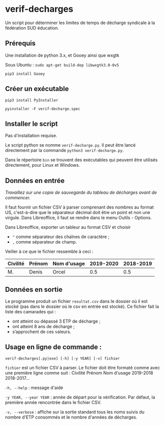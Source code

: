# verif-decharges
Un script pour déterminer les limites de temps de décharge syndicale à la fédération SUD éducation.

## Prérequis

Une installation de python 3.x, et Gooey ainsi que wxgtk

Sous Ubuntu :
`sudo apt-get build-dep libwxgtk3.0-0v5`

`pip3 install Gooey`

## Créer un exécutable

`pip3 install PyInstaller`

`pyinstaller -F verif-decharge.spec`

## Installer le script

Pas d'installation requise.

Le script python se nomme `verif-decharge.py`. Il peut être lancé
directement par la commande `python3 verif-decharge.py`.

Dans le répertoire `bin` se trouvent des exécutables qui peuvent être
utilisés directement, pour Linux et Windows.


## Données en entrée

*Travaillez sur une copie de sauvegarde du tableau de décharges avant de commencer.*

Il faut fournir un fichier CSV à parser comprenant des nombres au format US, c'est-à-dire que le séparateur décimal doit être un point et non une virgule. Dans Libreoffice, il faut se rendre dans le menu Outils - Options.

Dans Libreoffice, exporter un tableur au format CSV et choisir
- `"` comme séparateur des chaînes de caractère ;
- `,` comme séparateur de champ.

Veiller à ce que le fichier ressemble à ceci :

| Civilité | Prénom | Nom d'usage | 2019-2020 | 2018-2019 |
| -------- | ------ | ----------- | --------- | --------- |
| M.       | Denis  | Orcel       | 0.5       | 0.5       |

## Données en sortie

Le programme produit un fichier `resultat.csv` dans le dossier où il est stocké (pas dans le dossier où le csv en entrée est stocké). Ce fichier fait la liste des camarades qui :

- ont atteint ou dépassé 3 ETP de décharge ;
- ont atteint 8 ans de décharge ;
- s’approchent de ces valeurs.




## Usage en ligne de commande :

`verif-decharges[.py|exe] [-h] [-y YEAR] [-v] fichier`

`fichier` est un fichier CSV à parser. Le fichier doit être formaté comme
avec une première ligne comme suit : Civilité Prénom Nom d'usage 2019-2018
2018-2017…

`-h, --help` : message d'aide

`-y YEAR, --year YEAR` : année de départ pour la vérification. Par défaut,
la première année rencontrée dans le fichier CSV.

`-v, --verbose` : affiche sur la sortie standard tous les noms suivis du
nombre d'ETP consommés et le nombre d'années de décharges.
